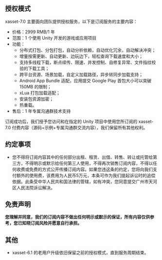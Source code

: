 <!-- docs/license.md -->
## 授权模式

xasset-7.0 主要面向团队提供授权服务，以下是订阅服务的主要内容：

- 价格：2999 RMB/1 年
- 范围：1 个使用 Unity 开发的游戏或应用项目
- 功能：
    - 分布式打包、分包打包，自动分析依赖，自动优化冗余，自动解决冲突；
    - 增量按需更新、自动更新、边玩边下，轻松查询下载速度和大小；
    - 支持多线程下载，断点续传、限速、并发控制、自修复异常、文件指纹校验的下载工具；
    - 跨平台资源、场景加载，自定义加载路径，异步转同步加载支持；
    - Android App Bundle 适配，应用提交 Google Play 首包大小可以突破 150MB 的限制；
    - xLua 打包加载适配；
    - 安装包资源加密；
    - 热重载。
- 售后：1 年专属沟通群技术支持

订阅成功后，我们授予您访问和在指定的 Unity 项目中使用您所订阅的 xasset-7.0 付费内容（源码+示例+专属沟通群交流内容），我们保留所有其他权利。

## 约定事项

- 您不得将订阅内容其中的任何部分出租、租赁、出借、转售、转让或托管给第三方，不得明示或默示给任何第三人使用，不得再次销售订阅内容，不得以任何收费或免费的方式公开传播订阅内容。如果您违这条的约定，您将向我们支付额外的使用费，该费用为人民币5万元，本条可作为我们提起诉讼时的追偿依据。此条受中华人民共和国法律的管辖，如有冲突，您同意提交广州市天河区人民法院诉讼解决。

## 免责声明

**您理解并同意，我们的订阅内容不做出任何明示或默示的保证，所有内容仅供参考，您已知晓订阅风险并愿意自行承担。**

## 其他

- xasset-6.1 的老用户升级依旧保留之前的授权模式，直到服务周期结束。
